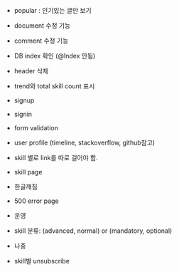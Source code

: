 - popular : 인기있는 글만 보기
- document 수정 기능
- comment 수정 기능
- DB index 확인 (@Index 안됨)
- header 삭제
- trend와 total skill count 표시
- signup
- signin
- form validation
- user profile (timeline, stackoverflow, github참고)
- skill 별로 link를 따로 걸어야 함.
- skill page
- 한글깨짐
- 500 error page

- 운영
- skill 분류: (advanced, normal) or (mandatory, optional)

- 나중
- skill별 unsubscribe
